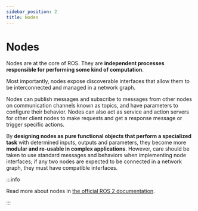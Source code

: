 ```yaml
---
sidebar_position: 2
title: Nodes
---
```


# Nodes

Nodes are at the core of ROS. They are **independent processes responsible for performing some kind of computation**.

Most importantly, nodes expose discoverable interfaces that allow them to be interconnected and managed in a network
graph.

Nodes can publish messages and subscribe to messages from other nodes on communication channels known as topics, and
have parameters to configure their behavior. Nodes can also act as service and action servers for other client nodes to
make requests and get a response message or trigger specific actions.

By **designing nodes as pure functional objects that perform a specialized task** with determined inputs, outputs and
parameters, they become more **modular and re-usable in complex applications**. However, care should be taken to use
standard messages and behaviors when implementing node interfaces; if any two nodes are expected to be connected in a
network graph, they must have compatible interfaces.

:::info

Read more about nodes
in [the official ROS 2 documentation](http://docs.ros.org/en/iron/Concepts/Basic/About-Nodes.html).

:::